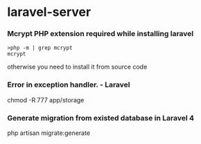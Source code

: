 laravel-server
==============

### Mcrypt PHP extension required while installing laravel

```
>php -m | grep mcrypt
mcrypt
```

otherwise you need to install it from source code

### Error in exception handler. - Laravel
chmod -R 777 app/storage


### Generate migration from existed database in Laravel 4
php artisan migrate:generate
